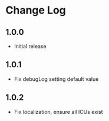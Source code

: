 # Change Log

## 1.0.0

- Initial release

## 1.0.1

- Fix debugLog setting default value

## 1.0.2

- Fix localization, ensure all ICUs exist